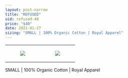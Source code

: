 ```yaml
---
layout: post-narrow
title: "REFUSED"
uid: refused-40
price: "$40"
date: 2021-01-27
sizing: "SMALL | 100% Organic Cotton | Royal Apparel"
---
```




<table style="width:100%;"><tr><td style="vertical-align:top;">
      <figure class="tmblr-full" data-orig-height="2048" data-orig-width="1365" data-orig-src="https://concertshirts.netlify.app/shirts/0162/0162-01.jpg"><img src="https://64.media.tumblr.com/b16b6bc762f2c87ce9461aea4c6b6692/dc13e27069756565-01/s540x810/5bd668ea1268cea5db9afeabb2d0e56cb22939f5.jpg" data-orig-height="2048" data-orig-width="1365" data-orig-src="https://concertshirts.netlify.app/shirts/0162/0162-01.jpg"/></figure></td>
    <td style="vertical-align:top;">
      <figure class="tmblr-full" data-orig-height="2048" data-orig-width="1365" data-orig-src="https://concertshirts.netlify.app/shirts/0162/0162-02.jpg"><img src="https://64.media.tumblr.com/8ff891dda9305dcfff7bc49a0d92573b/dc13e27069756565-cf/s540x810/f27c78a591349eab35a4cd779a76c8a6d604ad81.jpg" data-orig-height="2048" data-orig-width="1365" data-orig-src="https://concertshirts.netlify.app/shirts/0162/0162-02.jpg"/></figure></td>
  </tr></table><p>
  SMALL | 100% Organic Cotton | Royal Apparel
</p>
